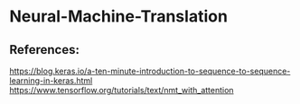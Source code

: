 # Neural-Machine-Translation

## References: 

https://blog.keras.io/a-ten-minute-introduction-to-sequence-to-sequence-learning-in-keras.html
https://www.tensorflow.org/tutorials/text/nmt_with_attention
